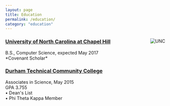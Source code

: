 ```yaml
---
layout: page
title: Education
permalink: /education/
category: "education"
---
```


<p> <div class="manual-content">
<img src="http://www.unc.edu/files/2012/06/ccm1_017934.jpg" alt="UNC" align="right"/>
<a href="http://www.unc.edu/"><h3><Strong>University of North Carolina at Chapel Hill</Strong></h3></a>
<p>B.S., Computer Science, expected May 2017 <br>
  *Covenant Scholar*</p>
 <a href="http://durhamtech.edu"><h3><Strong>Durham Technical Community College</Strong></h3></a>
<p>Associates in Science, May 2015<br>
GPA 3.755<br>
•	Dean's List<br>
•	Phi Theta Kappa Member <br>
</p>
</div>
</p>